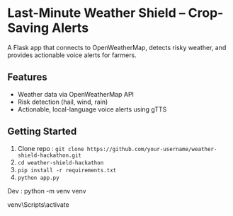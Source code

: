 # Last-Minute Weather Shield – Crop-Saving Alerts

A Flask app that connects to OpenWeatherMap, detects risky weather, and provides actionable voice alerts for farmers.

## Features
- Weather data via OpenWeatherMap API
- Risk detection (hail, wind, rain)
- Actionable, local-language voice alerts using gTTS

## Getting Started
1. Clone repo :  `git clone https://github.com/your-username/weather-shield-hackathon.git`
2. `cd weather-shield-hackathon`
3. `pip install -r requirements.txt`
4. `python app.py`


Dev :
python -m venv venv

venv\Scripts\activate
